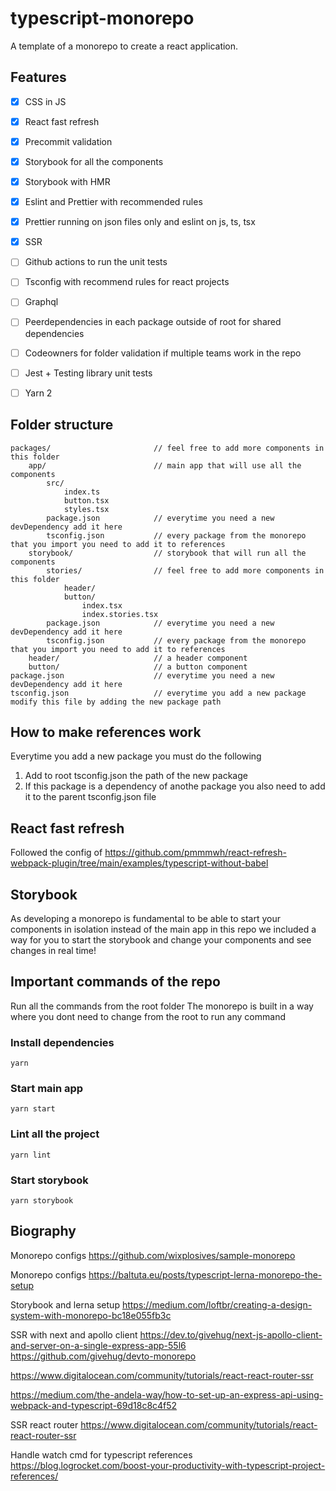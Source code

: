 # typescript-monorepo
A template of a monorepo to create a react application.

## Features

- [x] CSS in JS
- [x] React fast refresh
- [x] Precommit validation
- [x] Storybook for all the components
- [x] Storybook with HMR
- [x] Eslint and Prettier with recommended rules
- [x] Prettier running on json files only and eslint on js, ts, tsx
- [x] SSR
- [ ] Github actions to run the unit tests
- [ ] Tsconfig with recommend rules for react projects
- [ ] Graphql
- [ ] Peerdependencies in each package outside of root for shared dependencies
- [ ] Codeowners for folder validation if multiple teams work in the repo
- [ ] Jest + Testing library unit tests
- [ ] Yarn 2



## Folder structure
```
packages/                       // feel free to add more components in this folder
    app/                        // main app that will use all the components
        src/
            index.ts
            button.tsx
            styles.tsx
        package.json            // everytime you need a new devDependency add it here
        tsconfig.json           // every package from the monorepo that you import you need to add it to references
    storybook/                  // storybook that will run all the components
        stories/                // feel free to add more components in this folder
            header/
            button/
                index.tsx
                index.stories.tsx
        package.json            // everytime you need a new devDependency add it here
        tsconfig.json           // every package from the monorepo that you import you need to add it to references
    header/                     // a header component
    button/                     // a button component
package.json                    // everytime you need a new devDependency add it here
tsconfig.json                   // everytime you add a new package modify this file by adding the new package path
```
## How to make references work

Everytime you add a new package you must do the following

1. Add to root tsconfig.json the path of the new package
2. If this package is a dependency of anothe package you also need to add it to the parent tsconfig.json file

## React fast refresh

Followed the config of https://github.com/pmmmwh/react-refresh-webpack-plugin/tree/main/examples/typescript-without-babel


## Storybook

As developing a monorepo is fundamental to be able to start your components in isolation instead of the main app in this repo we included a way for you to start the storybook and change your components and see changes in real time!

## Important commands of the repo

Run all the commands from the root folder
The monorepo is built in a way where you dont need to change from the root to run any command

### Install dependencies
```
yarn
```
### Start main app
```
yarn start
```

### Lint all the project
```
yarn lint
```

### Start storybook
```
yarn storybook
```

## Biography

Monorepo configs
https://github.com/wixplosives/sample-monorepo

Monorepo configs
https://baltuta.eu/posts/typescript-lerna-monorepo-the-setup

Storybook and lerna setup
https://medium.com/loftbr/creating-a-design-system-with-monorepo-bc18e055fb3c

SSR with next and apollo client
https://dev.to/givehug/next-js-apollo-client-and-server-on-a-single-express-app-55l6
https://github.com/givehug/devto-monorepo

https://www.digitalocean.com/community/tutorials/react-react-router-ssr

https://medium.com/the-andela-way/how-to-set-up-an-express-api-using-webpack-and-typescript-69d18c8c4f52

SSR react router
https://www.digitalocean.com/community/tutorials/react-react-router-ssr

Handle watch cmd for typescript references
https://blog.logrocket.com/boost-your-productivity-with-typescript-project-references/
